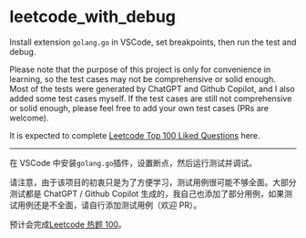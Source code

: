 # leetcode_with_debug

Install extension `golang.go` in VSCode, set breakpoints, then run the test and debug.

Please note that the purpose of this project is only for convenience in learning, so the test cases may not be comprehensive or solid enough. Most of the tests were generated by ChatGPT and Github Copilot, and I also added some test cases myself. If the test cases are still not comprehensive or solid enough, please feel free to add your own test cases (PRs are welcome).

It is expected to complete [Leetcode Top 100 Liked Questions](https://leetcode.com/problem-list/top-100-liked-questions/) here.

---

在 VSCode 中安装`golang.go`插件，设置断点，然后运行测试并调试。

请注意，由于该项目的初衷只是为了方便学习，测试用例很可能不够全面。大部分测试都是 ChatGPT / Github Copilot 生成的，我自己也添加了部分用例，如果测试用例还是不全面，请自行添加测试用例（欢迎 PR）。

预计会完成[Leetcode 热题 100](https://leetcode.cn/studyplan/top-100-liked/)。
